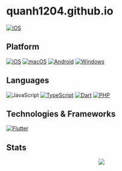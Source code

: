 # quanh1204.github.io
[![iOS](https://img.shields.io/badge/facebook-0f6cbd?style=for-the-badge&logo=facebook&logoColor=white)](https://www.facebook.com/bobe.nguyen.77/)

## Platform

[![iOS](https://img.shields.io/badge/ios-grey?style=for-the-badge&logo=ios&logoColor=white)](https://www.apple.com/vn/ios)
[![macOS](https://img.shields.io/badge/macos-grey?style=for-the-badge&logo=macos&logoColor=white)](https://www.apple.com/vn/macos)
[![Android](https://img.shields.io/badge/android-3ddc84?style=for-the-badge&logo=android&logoColor=white)](https://www.android.com/)
[![Windows](https://img.shields.io/badge/Windows-00A4EF?style=for-the-badge&logo=windows&logoColor=white)](https://www.microsoft.com/en-us/windows)

## Languages

![JavaScript](https://img.shields.io/badge/javascript-e8d44d?style=for-the-badge&logo=javascript&logoColor=black)
[![TypeScript](https://img.shields.io/badge/typescript-3178c6?style=for-the-badge&logo=typescript&logoColor=white)](https://www.typescriptlang.org/)
[![Dart](https://img.shields.io/badge/dart-41c4ff?style=for-the-badge&logo=dart&logoColor=02589b)](https://dart.dev/)
[![PHP](https://img.shields.io/badge/php-4f5b93?style=for-the-badge&logo=php&logoColor=white)](https://www.php.net/)

## Technologies & Frameworks

[![Flutter](https://img.shields.io/badge/flutter-065b9d?style=for-the-badge&logo=flutter&logoColor=white)](https://flutter.dev)

## Stats

<p align="center">
  <a href="https://github.com/quanh1204">
    <img src="http://github-profile-summary-cards.vercel.app/api/cards/profile-details?username=quanh1204&theme=transparent" />
  </a>
</p>
